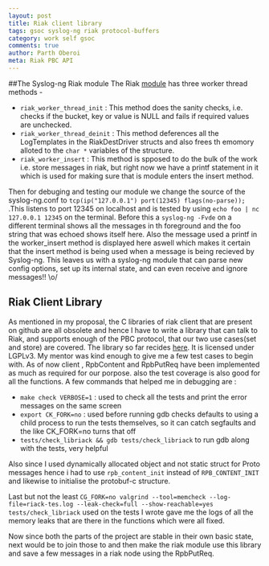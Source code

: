 ```yaml
---
layout: post
title: Riak client library
tags: gsoc syslog-ng riak protocol-buffers
category: work self gsoc
comments: true
author: Parth Oberoi
meta: Riak PBC API
---
```


##The Syslog-ng Riak module
The Riak [module](https://github.com/hTrap/syslog-ng/tree/f/riak/modules/riak)
has three worker thread methods -

+ `riak_worker_thread_init` : This method does the sanity checks, i.e. checks 
    if the bucket, key or value is NULL and fails if required values are
    unchecked.
+ `riak_worker_thread_deinit` : This method deferences all the LogTemplates
    in the RiakDestDriver structs and also frees th emomory alloted to the
    `char *` variables of the structure.
+ `riak_worker_insert` : This method is spposed to do the bulk of the work 
    i.e. store messages in riak, but right now we have a printf statement in it
    which is used for making sure that is module enters the insert method.

Then for debuging and testing our module we change the source of the
syslog-ng.conf to `tcp(ip("127.0.0.1") port(12345) flags(no-parse));` .This
listens to port 12345 on localhost and is tested by using `echo foo | nc
127.0.0.1 12345` on the terminal. Before this a `syslog-ng -Fvde` on a
different terminal shows all the messages in th foreground and the foo string
that was echoed shows itself here. Also the message used a printf in the
worker_insert method is displayed here aswell which makes it certain that the
insert method is being used when a message is being recieved by Syslog-ng. This
leaves us with a syslog-ng module that can parse new config options, set up its internal state, 
and can even receive and ignore messages!! \o/

## Riak Client Library

As mentioned in my proposal, the C libraries of riak client that are present on
github are all obsolete and hence I have to write a library that can talk to Riak, 
and supports enough of the PBC protocol, that our two use cases(set and store) are covered.
The library so far recides [here](https://github.com/algernon/riack). It is
licensed under LGPLv3. My mentor was kind enough to give me a few test cases to
begin with. As of now client , RpbContent and RpbPutReq have been implemented
as much as required for our porpose. also the test coverage is also good for
all the functions.
A few commands that helped me in debugging are :

+ `make check VERBOSE=1` : used to check all the tests and print the error
    messages on the same screen
+ `export CK_FORK=no` : used before running gdb checks defaults to using a child process to
    run the tests themselves, so it can catch segfaults and the like CK_FORK=no turns that off
+ `tests/check_libriack && gdb tests/check_libriack` to run gdb along with the
    tests, very helpful

Also since I used dynamically allocated object and not static struct for Proto
messages hence i had to use `rpb_content_init` instead of `RPB_CONTENT_INIT` and
likewise to initialise the protobuf-c structure.

Last but not the least `CG_FORK=no valgrind --tool=memcheck
--log-file=riack-tes.log --leak-check=full --show-reachable=yes
tests/check_libriack` used on the tests I wrote gave me the logs of all the
memory leaks that are there in the functions which were all fixed.

Now since both the parts of the project are stable in their own basic state,
next would be to join those to and then make the riak module use this library
and save a few messages in a riak node using the RpbPutReq.




